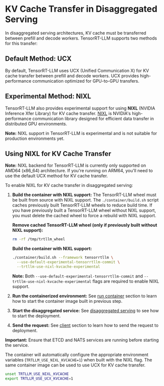<!--
SPDX-FileCopyrightText: Copyright (c) 2025 NVIDIA CORPORATION & AFFILIATES. All rights reserved.
SPDX-License-Identifier: Apache-2.0

Licensed under the Apache License, Version 2.0 (the "License");
you may not use this file except in compliance with the License.
You may obtain a copy of the License at

http://www.apache.org/licenses/LICENSE-2.0

Unless required by applicable law or agreed to in writing, software
distributed under the License is distributed on an "AS IS" BASIS,
WITHOUT WARRANTIES OR CONDITIONS OF ANY KIND, either express or implied.
See the License for the specific language governing permissions and
limitations under the License.
-->



# KV Cache Transfer in Disaggregated Serving

In disaggregated serving architectures, KV cache must be transferred between prefill and decode workers. TensorRT-LLM supports two methods for this transfer:

## Default Method: UCX
By default, TensorRT-LLM uses UCX (Unified Communication X) for KV cache transfer between prefill and decode workers. UCX provides high-performance communication optimized for GPU-to-GPU transfers.

## Experimental Method: NIXL
TensorRT-LLM also provides experimental support for using **NIXL** (NVIDIA Inference Xfer Library) for KV cache transfer. [NIXL](https://github.com/ai-dynamo/nixl) is NVIDIA's high-performance communication library designed for efficient data transfer in distributed GPU environments.

**Note:** NIXL support in TensorRT-LLM is experimental and is not suitable for production environments yet.

## Using NIXL for KV Cache Transfer

**Note:** NIXL backend for TensorRT-LLM is currently only supported on AMD64 (x86_64) architecture. If you're running on ARM64, you'll need to use the default UCX method for KV cache transfer.

To enable NIXL for KV cache transfer in disaggregated serving:

1. **Build the container with NIXL support:**
   The TensorRT-LLM wheel must be built from source with NIXL support. The `./container/build.sh` script caches previously built TensorRT-LLM wheels to reduce build time. If you have previously built a TensorRT-LLM wheel without NIXL support, you must delete the cached wheel to force a rebuild with NIXL support.

   **Remove cached TensorRT-LLM wheel (only if previously built without NIXL support):**
   ```bash
   rm -rf /tmp/trtllm_wheel
   ```

   **Build the container with NIXL support:**
   ```bash
   ./container/build.sh --framework tensorrtllm \
     --use-default-experimental-tensorrtllm-commit \
     --trtllm-use-nixl-kvcache-experimental
   ```

   **Note:** Both `--use-default-experimental-tensorrtllm-commit` and `--trtllm-use-nixl-kvcache-experimental` flags are required to enable NIXL support.

2. **Run the containerized environment:**
   See [run container](./README.md#run-container) section to learn how to start the container image built in previous step.

3. **Start the disaggregated service:**
   See [disaggregated serving](./README.md#disaggregated-serving) to see how to start the deployment.

4. **Send the request:**
   See [client](./README.md#client) section to learn how to send the request to deployment.

**Important:** Ensure that ETCD and NATS services are running before starting the service.

The container will automatically configure the appropriate environment variables (`TRTLLM_USE_NIXL_KVCACHE=1`) when built with the NIXL flag. The same container image can be used to use UCX for KV cache transfer.
```bash
unset TRTLLM_USE_NIXL_KVCACHE
export TRTLLM_USE_UCX_KVCACHE=1
```
